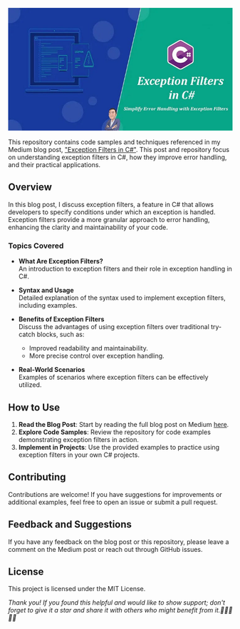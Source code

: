 ![Exception Filters](/cover.jpg "Exception Filters")

This repository contains code samples and techniques referenced in my Medium blog post, ["Exception Filters in C#"](https://medium.com/@jepozdemir/exception-filters-in-c-780b87c62758). This post and repository focus on understanding exception filters in C#, how they improve error handling, and their practical applications.

## Overview
In this blog post, I discuss exception filters, a feature in C# that allows developers to specify conditions under which an exception is handled. Exception filters provide a more granular approach to error handling, enhancing the clarity and maintainability of your code.

### Topics Covered

- **What Are Exception Filters?**  
  An introduction to exception filters and their role in exception handling in C#.

- **Syntax and Usage**  
  Detailed explanation of the syntax used to implement exception filters, including examples.

- **Benefits of Exception Filters**  
  Discuss the advantages of using exception filters over traditional try-catch blocks, such as:
  - Improved readability and maintainability.
  - More precise control over exception handling.

- **Real-World Scenarios**  
  Examples of scenarios where exception filters can be effectively utilized.

## How to Use
1. **Read the Blog Post**: Start by reading the full blog post on Medium [here](https://medium.com/@jepozdemir/exception-filters-in-c-780b87c62758).
2. **Explore Code Samples**: Review the repository for code examples demonstrating exception filters in action.
3. **Implement in Projects**: Use the provided examples to practice using exception filters in your own C# projects.

## Contributing
Contributions are welcome! If you have suggestions for improvements or additional examples, feel free to open an issue or submit a pull request.

## Feedback and Suggestions
If you have any feedback on the blog post or this repository, please leave a comment on the Medium post or reach out through GitHub issues.

## License
This project is licensed under the MIT License.

*Thank you!*
*If you found this helpful and would like to show support; don't forget to give it a star and share it with others who might benefit from it.👏👏👏👏👏*

